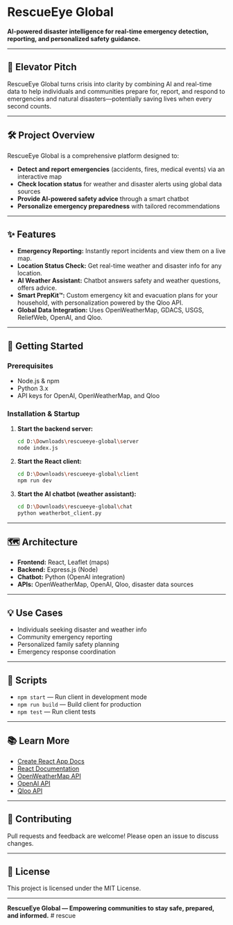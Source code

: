 # RescueEye Global

**AI-powered disaster intelligence for real-time emergency detection, reporting, and personalized safety guidance.**

---

## 🚀 Elevator Pitch

RescueEye Global turns crisis into clarity by combining AI and real-time data to help individuals and communities prepare for, report, and respond to emergencies and natural disasters—potentially saving lives when every second counts.

---

## 🛠️ Project Overview

RescueEye Global is a comprehensive platform designed to:

- **Detect and report emergencies** (accidents, fires, medical events) via an interactive map
- **Check location status** for weather and disaster alerts using global data sources
- **Provide AI-powered safety advice** through a smart chatbot
- **Personalize emergency preparedness** with tailored recommendations

---

## ✨ Features

- **Emergency Reporting:** Instantly report incidents and view them on a live map.
- **Location Status Check:** Get real-time weather and disaster info for any location.
- **AI Weather Assistant:** Chatbot answers safety and weather questions, offers advice.
- **Smart PrepKit™:** Custom emergency kit and evacuation plans for your household, with personalization powered by the Qloo API.
- **Global Data Integration:** Uses OpenWeatherMap, GDACS, USGS, ReliefWeb, OpenAI, and Qloo.

---

## 🏁 Getting Started

### Prerequisites

- Node.js & npm
- Python 3.x
- API keys for OpenAI, OpenWeatherMap, and Qloo

### Installation & Startup

1. **Start the backend server:**

   ```sh
   cd D:\Downloads\rescueeye-global\server
   node index.js
   ```

2. **Start the React client:**

   ```sh
   cd D:\Downloads\rescueeye-global\client
   npm run dev
   ```

3. **Start the AI chatbot (weather assistant):**
   ```sh
   cd D:\Downloads\rescueeye-global\chat
   python weatherbot_client.py
   ```

---

## 🗺️ Architecture

- **Frontend:** React, Leaflet (maps)
- **Backend:** Express.js (Node)
- **Chatbot:** Python (OpenAI integration)
- **APIs:** OpenWeatherMap, OpenAI, Qloo, disaster data sources

---

## 💡 Use Cases

- Individuals seeking disaster and weather info
- Community emergency reporting
- Personalized family safety planning
- Emergency response coordination

---

## 📄 Scripts

- `npm start` — Run client in development mode
- `npm run build` — Build client for production
- `npm test` — Run client tests

---

## 📚 Learn More

- [Create React App Docs](https://facebook.github.io/create-react-app/docs/getting-started)
- [React Documentation](https://reactjs.org/)
- [OpenWeatherMap API](https://openweathermap.org/api)
- [OpenAI API](https://platform.openai.com/docs)
- [Qloo API](https://qloo.com/docs/getting-started/)

---

## 🤝 Contributing

Pull requests and feedback are welcome! Please open an issue to discuss changes.

---

## 📝 License

This project is licensed under the MIT License.

---

**RescueEye Global — Empowering communities to stay safe, prepared, and informed.**
#   r e s c u e  
 